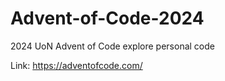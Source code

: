 # Advent-of-Code-2024
2024 UoN Advent of Code explore personal code

Link: https://adventofcode.com/
